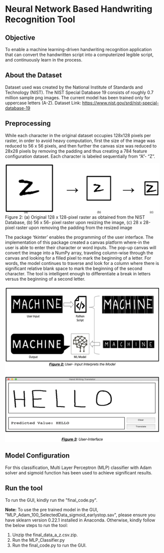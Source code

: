 # Neural Network Based Handwriting Recognition Tool

## Objective
To enable a machine learning-driven handwriting recognition application that can convert the handwritten script into a computerized legible script, and continuously learn in the process.

## About the Dataset
Dataset used was created by the National Institute of Standards and Technology (NIST). The NIST Special Database 19 consists of roughly 0.7 million sample png images. The current model has been trained only for uppercase letters (A-Z).
Dataset Link: https://www.nist.gov/srd/nist-special-database-19

## Preprocessing
While each character in the original dataset occupies 128x128 pixels per raster, in order to avoid heavy computation, first the size of the image was reduced to 56 x 56 pixels, and then further the canvas size was reduced to 28x28 pixels by removing the padding and thus creating a 784 feature configuration dataset. Each character is labeled sequentially from “A”- “Z”.

![Alt text](/assets/img/PreProcessing1.png?raw=true "")
Figure 2: (a) Original 128 x 128-pixel raster as obtained from the NIST Database, (b) 56 x 56- pixel raster upon resizing the image, (c) 28 x 28-pixel raster upon removing the padding from the resized image

The package ‘tkinter’ enables the programming of the user interface. The implementation of this package created a canvas platform where-in the user is able to enter their character or word inputs. The pop-up canvas will convert the image into a NumPy array, traveling column-wise through the canvas and looking for a filled pixel to mark the beginning of a letter. For words, the model continues to traverse and look for a column where there is significant relative blank space to mark the beginning of the second character. The tool is intelligent enough to differentiate a break in letters versus the beginning of a second letter.

![Alt text](/assets/img/PreProcessing2.png?raw=true "")

## Model Configuration
For this classification, Multi Layer Perceptron (MLP) classifier with Adam solver and sigmoid function has been used to achieve significant results.

## Run the tool
To run the GUI, kindly run the "final_code.py".

<strong>Note:</strong> To use the pre trained model in the GUI, "MLP_Adam_100_SelectedData_sigmoid_earlystop.sav", please ensure you have sklearn version 0.22.1 installed in Anaconda. Otherwise, kindly follow the below steps to run the tool:
1. Unzip the final_data_a_z.csv.zip.
2. Run the MLP_Classifier.py
3. Run the final_code.py to run the GUI.
